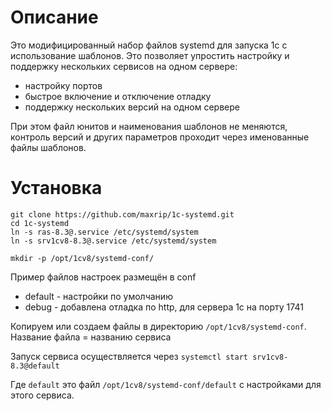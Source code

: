 # Описание
Это модифицированный  набор файлов systemd для запуска 1с с использование шаблонов.
Это позволяет упростить настройку и поддержку нескольких сервисов на одном сервере:

- настройку портов
- быстрое включение и отключение отладку
- поддержку нескольких версий на одном сервере

При этом файл юнитов и наименования шаблонов не меняются, контроль версий и других параметров проходит через именованные  файлы шаблонов. 

# Установка
```
git clone https://github.com/maxrip/1c-systemd.git
cd 1c-systemd
ln -s ras-8.3@.service /etc/systemd/system
ln -s srv1cv8-8.3@.service /etc/systemd/system

mkdir -p /opt/1cv8/systemd-conf/
```

Пример файлов настроек размещён  в conf

- default - настройки по умолчанию
- debug - добавлена отладка по http, для сервера 1с на порту 1741

Копируем или создаем файлы в директорию `/opt/1cv8/systemd-conf`.
Название файла = названию сервиса

Запуск сервиса осуществляется через `systemctl start srv1cv8-8.3@default`

Где `default` это файл `/opt/1cv8/systemd-conf/default` с настройками для этого сервиса.



